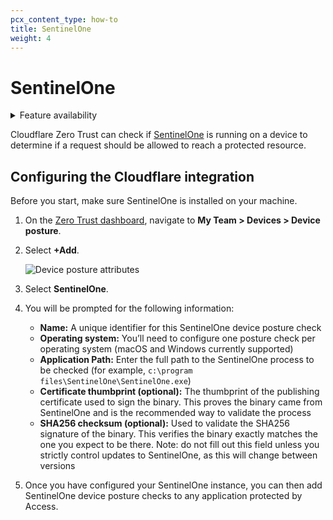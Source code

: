 ```yaml
---
pcx_content_type: how-to
title: SentinelOne
weight: 4
---
```


# SentinelOne

<details>
<summary>Feature availability</summary>
<div>

| Operating Systems     | [WARP mode required](/cloudflare-one/connections/connect-devices/warp/#warp-client-modes) | Minimum WARP version required    | [Zero Trust plans](https://www.cloudflare.com/teams-pricing/) |
| --------------------- | ----------------------------------------------------------------------------------------- | -------------------------------- | ------------------------------------------------------------- |
| macOS, Windows, Linux | WARP with Gateway                                                                         | macOS: 1.4.27, Windows: 1.4.25.0 | All plans                                                     |

</div>
</details>

Cloudflare Zero Trust can check if [SentinelOne](https://www.sentinelone.com/) is running on a device to determine if a request should be allowed to reach a protected resource.

## Configuring the Cloudflare integration

Before you start, make sure SentinelOne is installed on your machine.

1.  On the [Zero Trust dashboard](https://dash.teams.cloudflare.com), navigate to **My Team > Devices > Device posture**.

1.  Select **+Add**.

    ![Device posture attributes](/cloudflare-one/static/documentation/identity/devices/device-posture-partners.png)

1.  Select **SentinelOne**.

1.  You will be prompted for the following information:

    - **Name:** A unique identifier for this SentinelOne device posture check
    - **Operating system:** You’ll need to configure one posture check per operating system (macOS and Windows currently supported)
    - **Application Path:** Enter the full path to the SentinelOne process to be checked (for example, `c:\program files\SentinelOne\SentinelOne.exe`)
    - **Certificate thumbprint (optional):** The thumbprint of the publishing certificate used to sign the binary. This proves the binary came from SentinelOne and is the recommended way to validate the process
    - **SHA256 checksum (optional):** Used to validate the SHA256 signature of the binary. This verifies the binary exactly matches the one you expect to be there. Note: do not fill out this field unless you strictly control updates to SentinelOne, as this will change between versions

1.  Once you have configured your SentinelOne instance, you can then add SentinelOne device posture checks to any application protected by Access.
